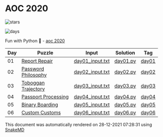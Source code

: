 # AOC 2020

![stars](https://img.shields.io/badge/stars%20-42-yellow)

![days](https://img.shields.io/badge/days%20completed-21-red)

Fun with Python :snake: - [aoc 2020](https://adventofcode.com/2020)

| Day | Puzzle                                                                         | Input                                                                                  | Solution                                                                 | Tag                                                        |
| --- | ------------------------------------------------------------------------------ | -------------------------------------------------------------------------------------- | ------------------------------------------------------------------------ | ---------------------------------------------------------- |
| 01  | [Report Repair](https://github.com/mukundv/aoc/blob/main/day01/day01.md)       | [day01_input.txt](https://github.com/mukundv/aoc/blob/main/2020/day01/day01_input.txt) | [day01.py](https://github.com/mukundv/aoc/blob/main/2020/day01/day01.py) | [day01](https://github.com/mukundv/aoc/releases/tag/day01) |
| 02  | [Password Philosophy](https://github.com/mukundv/aoc/blob/main/day02/day02.md) | [day02_input.txt](https://github.com/mukundv/aoc/blob/main/2020/day02/day02_input.txt) | [day02.py](https://github.com/mukundv/aoc/blob/main/2020/day02/day02.py) | [day02](https://github.com/mukundv/aoc/releases/tag/day02) |
| 03  | [Toboggan Trajectory](https://github.com/mukundv/aoc/blob/main/day03/day03.md) | [day03_input.txt](https://github.com/mukundv/aoc/blob/main/2020/day03/day03_input.txt) | [day03.py](https://github.com/mukundv/aoc/blob/main/2020/day03/day03.py) | [day03](https://github.com/mukundv/aoc/releases/tag/day03) |
| 04  | [Passport Processing](https://github.com/mukundv/aoc/blob/main/day04/day04.md) | [day04_input.txt](https://github.com/mukundv/aoc/blob/main/2020/day04/day04_input.txt) | [day04.py](https://github.com/mukundv/aoc/blob/main/2020/day04/day04.py) | [day04](https://github.com/mukundv/aoc/releases/tag/day04) |
| 05  | [Binary Boarding](https://github.com/mukundv/aoc/blob/main/day05/day05.md)     | [day05_input.txt](https://github.com/mukundv/aoc/blob/main/2020/day05/day05_input.txt) | [day05.py](https://github.com/mukundv/aoc/blob/main/2020/day05/day05.py) | [day05](https://github.com/mukundv/aoc/releases/tag/day05) |
| 06  | [Custom Customs](https://github.com/mukundv/aoc/blob/main/day06/day06.md)      | [day06_input.txt](https://github.com/mukundv/aoc/blob/main/2020/day06/day06_input.txt) | [day06.py](https://github.com/mukundv/aoc/blob/main/2020/day06/day06.py) | [day06](https://github.com/mukundv/aoc/releases/tag/day06) |

This document was automatically rendered on 28-12-2021 07:28:31
using [SnakeMD](https://github.com/TheRenegadeCoder/SnakeMD)